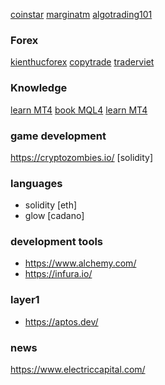 [coinstar](https://coinstar.vn/)
[marginatm](https://marginatm.com/)
[algotrading101](algotrading101.com)

### Forex
[kienthucforex](https://kienthucforex.com/)
[copytrade](https://www.mql5.com/)
[traderviet](https://traderviet.com/t/robot-forex-phat-hien-pinbar-cuc-chat-hoan-toan-free.49705/)

### Knowledge
[learn MT4](https://quivofx.com/school/learn-mql4/)
[book MQL4](https://book.mql4.com/)
[learn MT4](https://www.udemy.com/course/learn-mql4/)

### game development
https://cryptozombies.io/ [solidity]


### languages
- solidity [eth]
- glow [cadano]

### development tools
- https://www.alchemy.com/
- https://infura.io/

### layer1
- https://aptos.dev/

### news
https://www.electriccapital.com/
